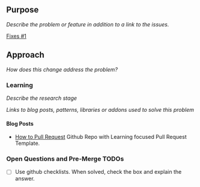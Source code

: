 ## Purpose
_Describe the problem or feature in addition to a link to the issues._

[Fixes #1](https://github.com/flexyford/pull-request/issues)

## Approach
_How does this change address the problem?_

### Learning
_Describe the research stage_

_Links to blog posts, patterns, libraries or addons used to solve this problem_

#### Blog Posts
- [How to Pull Request](https://github.com/flexyford/pull-request) Github Repo with Learning focused Pull Request Template.

### Open Questions and Pre-Merge TODOs
- [ ] Use github checklists. When solved, check the box and explain the answer.
